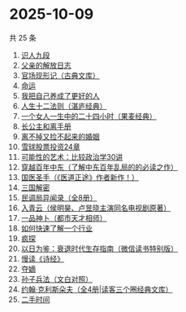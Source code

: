 # 2025-10-09

共 25 条

<!-- BEGIN WEREAD -->
<!-- 最后更新时间 2025-10-09 07:22:15 +0800 -->
1. [识人九段](https://weread.qq.com/web/bookDetail/63d32810813aba6e7g017aa2)
1. [父亲的解放日志](https://weread.qq.com/web/bookDetail/325320f0813ab9c87g0162ef)
1. [官场现形记（古典文库）](https://weread.qq.com/web/bookDetail/936328b07187e94d9361afe)
1. [命运](https://weread.qq.com/web/bookDetail/0e932260813ab7297g01583b)
1. [我把自己养成了更好的人](https://weread.qq.com/web/bookDetail/b4632600813ab94abg0147dd)
1. [人生十二法则（湛庐经典）](https://weread.qq.com/web/bookDetail/74732e20719fe4f4747f8f4)
1. [一个女人一生中的二十四小时（果麦经典）](https://weread.qq.com/web/bookDetail/bcc32220813aba6bbg013071)
1. [长公主和离手册](https://weread.qq.com/web/bookDetail/1ec326b0813aba730g013f38)
1. [离不掉又捡不起来的婚姻](https://weread.qq.com/web/bookDetail/97832730813ab9e15g013c2f)
1. [雪球股票投资24章](https://weread.qq.com/web/bookDetail/2f032be0813aba75fg011b7a)
1. [可能性的艺术：比较政治学30讲](https://weread.qq.com/web/bookDetail/9ea325a0813ab6d00g01640c)
1. [穿越百年中东（了解中东百年乱局的的必读之作）](https://weread.qq.com/web/bookDetail/5ba323805c94fe5bad06b2f)
1. [国医圣手（《医道正途》作者新作！）](https://weread.qq.com/web/bookDetail/86932020813aba4f4g0151b2)
1. [三国解密](https://weread.qq.com/web/bookDetail/f02328f0813aba6c0g0198f4)
1. [民调局异闻录（全8册）](https://weread.qq.com/web/bookDetail/b8332d90813aba784g013ecb)
1. [入青云（侯明昊、卢昱晓主演同名电视剧原著）](https://weread.qq.com/web/bookDetail/b0e32480728a9c63b0e69aa)
1. [一品神卜（都市天才相师）](https://weread.qq.com/web/bookDetail/34b32b90813aba555g0105ad)
1. [如何快速了解一个行业](https://weread.qq.com/web/bookDetail/4a1321f0813aba52eg011a0a)
1. [疯探](https://weread.qq.com/web/bookDetail/09232490813ab9ec2g0158fc)
1. [以日为鉴：衰退时代生存指南（微信读书特别版）](https://weread.qq.com/web/bookDetail/77d32440813aba4e2g01644a)
1. [慢读《诗经》](https://weread.qq.com/web/bookDetail/41c32340813aba7dag011cd3)
1. [夺嫡](https://weread.qq.com/web/bookDetail/8bd327d0813ab94e2g0186ce)
1. [孙子兵法（文白对照）](https://weread.qq.com/web/bookDetail/c2732690813aba21dg018ff4)
1. [约翰·克利斯朵夫（全4册|读客三个圈经典文库）](https://weread.qq.com/web/bookDetail/39532dd07172a11a3959a26)
1. [二手时间](https://weread.qq.com/web/bookDetail/822322405cb2d68225b634b)
<!-- END WEREAD -->